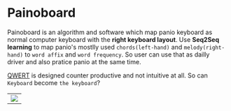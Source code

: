 # Painoboard
Painoboard is an algorithm and software which map panio keyboard as normal computer keyboard with the **right keyboard layout**. Use **Seq2Seq learning** to map panio's mostlly used `chords(left-hand)` and `melody(right-hand)` to `word affix` and `word frequency`. So user can use that as dailly driver and also pratice panio at the same time.

[QWERT](https://en.wikipedia.org/wiki/QWERTY) is designed counter productive and not intuitive at all. So can `Keyboard` become `the keyboard`?


<table>
<tr>
  <td>
    <img src="https://en.wikipedia.org/wiki/QWERTY#/media/File:KB_United_States.svg" />
    
  </td>
  
</tr>

</table>
